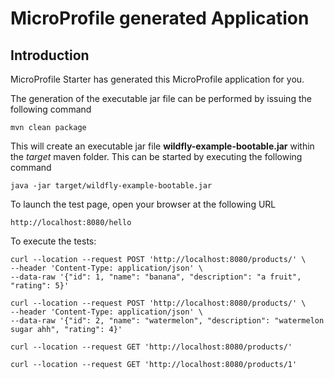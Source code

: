 # MicroProfile generated Application

## Introduction

MicroProfile Starter has generated this MicroProfile application for you.

The generation of the executable jar file can be performed by issuing the following command


    mvn clean package

This will create an executable jar file **wildfly-example-bootable.jar** within the _target_ maven folder. This can be started by executing the following command

    java -jar target/wildfly-example-bootable.jar


To launch the test page, open your browser at the following URL

```shell
http://localhost:8080/hello  
```
To execute the tests:

```shell
curl --location --request POST 'http://localhost:8080/products/' \
--header 'Content-Type: application/json' \
--data-raw '{"id": 1, "name": "banana", "description": "a fruit", "rating": 5}'

curl --location --request POST 'http://localhost:8080/products/' \
--header 'Content-Type: application/json' \
--data-raw '{"id": 2, "name": "watermelon", "description": "watermelon sugar ahh", "rating": 4}'

curl --location --request GET 'http://localhost:8080/products/'

curl --location --request GET 'http://localhost:8080/products/1'

```

